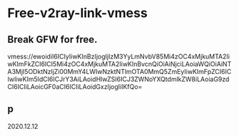 # Free-v2ray-link-vmess
Break GFW for free.  
-
vmess://ewoidiI6ICIyIiwKInBzIjogIjIzM3YyLmNvbV85Mi4zOC4xMjkuMTA2IiwKImFkZCI6ICI5Mi4zOC4xMjkuMTA2IiwKInBvcnQiOiAiNjciLAoiaWQiOiAiNTA3MjI5ODktNzljZi00MmY4LWIwNzktNTlmOTA0MmQ5ZmEyIiwKImFpZCI6ICIwIiwKIm5ldCI6ICJrY3AiLAoidHlwZSI6ICJ3ZWNoYXQtdmlkZW8iLAoiaG9zdCI6ICIiLAoicGF0aCI6ICIiLAoidGxzIjogIiIKfQo=

p
-
2020.12.12
